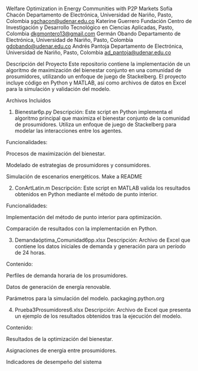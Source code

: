 
Welfare Optimization in Energy Communities with P2P Markets
Sofía Chacón
Departamento de Electrónica, Universidad de Nariño, Pasto, Colombia
sgchacon@udenar.edu.co
Katerine Guerrero
Fundación Centro de Investigación y Desarrollo Tecnológico en Ciencias Aplicadas, Pasto, Colombia
dkgmontero13@gmail.com
Germán Obando
Departamento de Electrónica, Universidad de Nariño, Pasto, Colombia
gdobando@udenar.edu.co
Andrés Pantoja
Departamento de Electrónica, Universidad de Nariño, Pasto, Colombia
ad_pantoja@udenar.edu.co

Descripción del Proyecto
Este repositorio contiene la implementación de un algoritmo de maximización del bienestar conjunto en una comunidad de prosumidores, utilizando un enfoque de juego de Stackelberg. El proyecto incluye código en Python y MATLAB, así como archivos de datos en Excel para la simulación y validación del modelo.

Archivos Incluidos
1. Bienestar6p.py
Descripción: Este script en Python implementa el algoritmo principal que maximiza el bienestar conjunto de la comunidad de prosumidores. Utiliza un enfoque de juego de Stackelberg para modelar las interacciones entre los agentes.​

Funcionalidades:

Procesos de maximización del bienestar.

Modelado de estrategias de prosumidores y consumidores.

Simulación de escenarios energéticos.​
Make a README

2. ConArtLatin.m
Descripción: Este script en MATLAB valida los resultados obtenidos en Python mediante el método de punto interior.​

Funcionalidades:

Implementación del método de punto interior para optimización.

Comparación de resultados con la implementación en Python.​

3. Demandaóptima_Comunidad6pp.xlsx
Descripción: Archivo de Excel que contiene los datos iniciales de demanda y generación para un período de 24 horas.​

Contenido:

Perfiles de demanda horaria de los prosumidores.

Datos de generación de energía renovable.

Parámetros para la simulación del modelo.​
packaging.python.org

4. Prueba3Prosumidores6.xlsx
Descripción: Archivo de Excel que presenta un ejemplo de los resultados obtenidos tras la ejecución del modelo.​

Contenido:

Resultados de la optimización del bienestar.

Asignaciones de energía entre prosumidores.

Indicadores de desempeño del sistema
